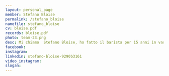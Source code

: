 ```yaml
---
layout: personal_page
member: Stefano Bloise
permalink: /stefano_bloise
namefile: stefano_bloise
cv: bloise.pdf
records: bloise.pdf
photo: team-23.png
desc: Mi chiamo  Stefano Bloise, ho fatto il barista per 15 anni in vari locali del Trentino dopodichè sono passato nel ramo dell&#x27; Hotellerie. Sono sposato con Paola e abbiamo due figli rispettivamente  di 17 e 13 anni. Nel tempo libero mi piace andare in barca a vela, e sono appassionato di vini( ma non esperto) .
facebook: 
instagram: 
linkedin: stefano-bloise-9290b3161
video_instagram: 
slogan: 
---
```


